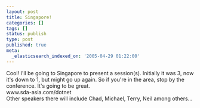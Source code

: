 ```yaml
---
layout: post
title: Singapore!
categories: []
tags: []
status: publish
type: post
published: true
meta:
  _elasticsearch_indexed_on: '2005-04-29 01:22:00'
---
```

<p>Cool! I&#039;ll be going to Singapore to present a session(s). Initially it was 3, now it&#039;s down to 1, but might go up again. So if you&#039;re in the area, stop by the conference. It&#039;s going to be great.    <br />www.sda-asia.com/dotnet     <br />Other speakers there will include Chad, Michael, Terry, Neil among others...</p>
